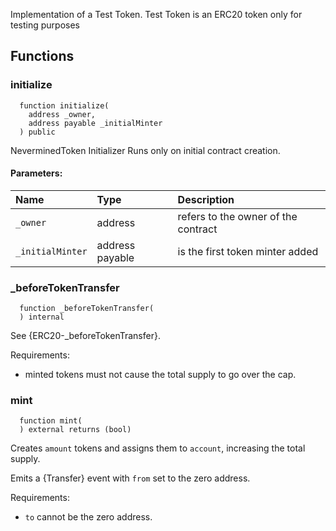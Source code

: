 
Implementation of a Test Token.
     Test Token is an ERC20 token only for testing purposes

## Functions
### initialize
```solidity
  function initialize(
    address _owner,
    address payable _initialMinter
  ) public
```

NeverminedToken Initializer
     Runs only on initial contract creation.

#### Parameters:
| Name | Type | Description                                                          |
| :--- | :--- | :------------------------------------------------------------------- |
|`_owner` | address | refers to the owner of the contract
|`_initialMinter` | address payable | is the first token minter added

### _beforeTokenTransfer
```solidity
  function _beforeTokenTransfer(
  ) internal
```

See {ERC20-_beforeTokenTransfer}.

Requirements:

- minted tokens must not cause the total supply to go over the cap.


### mint
```solidity
  function mint(
  ) external returns (bool)
```

Creates `amount` tokens and assigns them to `account`, increasing
the total supply.

Emits a {Transfer} event with `from` set to the zero address.

Requirements:

- `to` cannot be the zero address.


